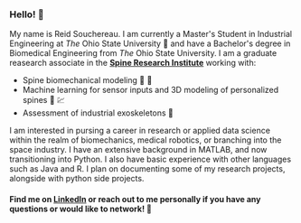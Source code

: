 ### Hello! 👋
My name is Reid Souchereau. I am currently a Master's Student in Industrial Engineering at _The_ Ohio State University :chestnut: and have a Bachelor's degree in Biomedical Engineering from _The_ Ohio State University. I am a graduate reasearch associate in the 
__[Spine Research Institute](https://spine.osu.edu/)__ working with:

  - Spine biomechanical modeling :runner: :nut_and_bolt:
  - Machine learning for sensor inputs and 3D modeling of personalized spines :electric_plug: :chart:
  - Assessment of industrial exoskeletons :construction_worker: 
  
I am interested in pursing a career in research or applied data science within the realm of biomechanics, medical robotics, or branching into the space industry. I have an extensive background in MATLAB, and now transitioning into Python. I also have basic experience with other languages such as Java and R. I plan on documenting some of my research projects, alongside with python side projects.

#### Find me on [LinkedIn](https://www.linkedin.com/in/reid-souchereau-444414151/) or reach out to me personally if you have any questions or would like to network! :handshake:
